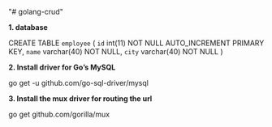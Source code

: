 "# golang-crud" 

**1. database**

CREATE TABLE `employee` (
  `id` int(11) NOT NULL AUTO_INCREMENT PRIMARY KEY,
  `name` varchar(40) NOT NULL,
  `city` varchar(40) NOT NULL
) 

**2. Install driver for Go’s MySQL**

go get -u github.com/go-sql-driver/mysql


**3. Install the mux driver for routing the url**

go get github.com/gorilla/mux


